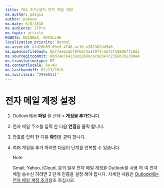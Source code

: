 ```yaml
---
title: 764 추가/설치 전자 메일 계정
ms.author: pdigia
author: pebaum
ms.date: 6/8/2018
ms.audience: ITPro
ms.topic: article
ROBOTS: NOINDEX, NOFOLLOW
localization_priority: Normal
ms.assetid: afd20b89-09e9-4746-ac16-e282382dd948
ms.openlocfilehash: 8a77ae635bf9fbe73a1f9f4c5675f50206ff58d1
ms.sourcegitcommit: 6bd248764239282688cac98347c2356b701389e4
ms.translationtype: MT
ms.contentlocale: ko-KR
ms.lasthandoff: 02/13/2019
ms.locfileid: "29968531"
---
```

# <a name="setup-email-accounts"></a>전자 메일 계정 설정

1. Outlook에서 **파일** 을 선택 \> **계정을 추가**합니다.
    
2. 전자 메일 주소를 입력 한 다음 **연결**을 클릭 합니다.
    
3. 암호를 입력 한 다음 **확인**을 클릭 합니다.
    
4. 여러 계정을 추가 하려면 다음이 단계를 반복할 수 있습니다.
    
    > [!NOTE]
    > Gmail, Yahoo, iCloud, 등의 일부 전자 메일 계정을 Outlook을 사용 하 여 전자 메일 송수신 하려면 2 단계 인증을 설정 해야 합니다. 자세한 내용은 [Outlook에는 전자 메일 계정 추가](https://support.office.com/article/6e27792a-9267-4aa4-8bb6-c84ef146101b.aspx)참조 하십시오. 
  

